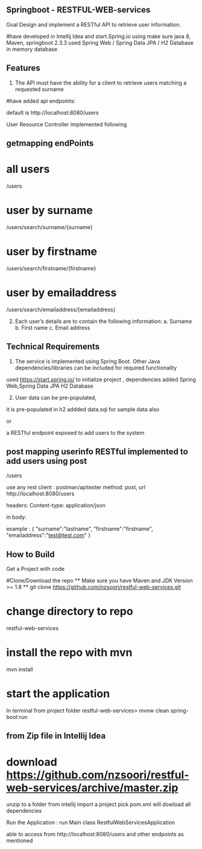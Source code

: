 ## Springboot - RESTFUL-WEB-services

Goal Design and implement a RESTful API to retrieve user information. 

#have developed in Intellij Idea and   start.Spring.io using make sure java 8, Maven, springboot 2.3.3
 used Spring Web  / Spring Data JPA  / H2 Database in memory database


##  Features 
1. The API must have the ability for a client to retrieve users matching a requested surname 

#have added api endpoints:

default is http://localhost:8080/users

User Resource Controller implemented following 

## getmapping endPoints

# all users
/users

# user by surname
/users/search/surname/{surname}

# user by firstname
/users/search/firstname/{firstname}

# user by emailaddress
/users/search/emailaddress/{emailaddress}




2. Each user’s details are to contain the following information: a. Surname b. First name c. Email address 



## Technical Requirements 


1. The service is  implemented using Spring Boot. Other Java dependencies/libraries can be included for required functionality 


used https://start.spring.io/ to initialize project , dependencies added Spring Web,Spring Data JPA H2 Database


2. User data can be pre-populated, 

it is pre-populated in h2 addded data.sql for sample data   also

or 

a RESTful endpoint exposed to add users to the system

## post mapping userinfo RESTful  implemented to add users using post

/users

use any rest client : postman/apitester
method: post, url  http://localhost:8080/users

headers: Content-type: application/json  

 in body: 
 
 example : {
  "surname":"lastname",
  "firstname":"firstname",
  "emailaddress":"test@test.com"
}

## How to Build

Get a Project with code

#Clone/Download the repo 
** Make sure you have Maven and JDK Version >= 1.8 **
git clone https://github.com/nzsoori/restful-web-services.git

# change directory to repo
 restful-web-services

# install the repo with mvn
mvn install

# start the application
In terminal 
 from project folder 
restful-web-services>     mvnw clean spring-boot:run



## from Zip file  in Intellij Idea
# download https://github.com/nzsoori/restful-web-services/archive/master.zip
unzip to a folder  from intellij import a project pick pom.xml  will dowload all dependencies

 Run the Application :  run Main class  RestfulWebServicesApplication 
 
 able to access from http://localhost:8080/users and other endpoints as mentioned
 
 




